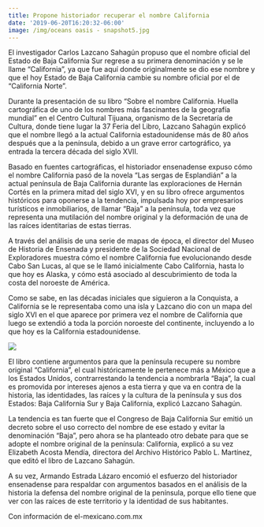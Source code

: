 ```yaml
---
title: Propone historiador recuperar el nombre California
date: '2019-06-20T16:20:32-06:00'
image: /img/oceans oasis - snapshot5.jpg
---
```

El investigador Carlos Lazcano Sahagún propuso que el nombre oficial del Estado de Baja California Sur regrese a su primera denominación y se le llame “California”, ya que fue aquí donde originalmente se dio ese nombre y que el hoy Estado de Baja California cambie su nombre oficial por el de “California Norte”.

Durante la presentación de su libro “Sobre el nombre California. Huella cartográfica de uno de los nombres más fascinantes de la geografía mundial” en el Centro Cultural Tijuana, organismo de la Secretaría de Cultura, donde tiene lugar la 37 Feria del Libro, Lazcano Sahagún explicó que el nombre llegó a la actual California estadounidense más de 80 años después que a la península, debido a un grave error cartográfico, ya entrada la tercera década del siglo XVII.

Basado en fuentes cartográficas, el historiador ensenadense expuso cómo el nombre California pasó de la novela “Las sergas de Esplandián” a la actual península de Baja California durante las exploraciones de Hernán Cortés en la primera mitad del siglo XVI, y en su libro ofrece argumentos históricos para oponerse a la tendencia, impulsada hoy por empresarios turísticos e inmobiliarios, de llamar “Baja” a la península, toda vez que representa una mutilación del nombre original y la deformación de una de las raíces identitarias de estas tierras. 

A través del análisis de una serie de mapas de época, el director del Museo de Historia de Ensenada y presidente de la Sociedad Nacional de Exploradores muestra cómo el nombre California fue evolucionando desde Cabo San Lucas, al que se le llamó inicialmente Cabo California, hasta lo que hoy es Alaska, y cómo está asociado al descubrimiento de toda la costa del noroeste de América.

Como se sabe, en las décadas iniciales que siguieron a la Conquista, a California se le representaba como una isla y Lazcano dio con un mapa del siglo XVI en el que aparece por primera vez el nombre de California que luego se extendió a toda la porción noroeste del continente, incluyendo a lo que hoy es la California estadounidense.

![](/img/64723274_2181262591922950_8229357660705652736_n.jpg)

El libro contiene argumentos para que la península recupere su nombre original “California”, el cual históricamente le pertenece más a México que a los Estados Unidos, contrarrestando la tendencia a nombrarla “Baja”, la cual es promovida por intereses ajenos a esta tierra y que va en contra de la historia, las identidades, las raíces y la cultura de la península y sus dos Estados: Baja California Sur y Baja California, explicó Lazcano Sahagún.

La tendencia es tan fuerte que el Congreso de Baja California Sur emitió un decreto sobre el uso correcto del nombre de ese estado y evitar la denominación “Baja”, pero ahora se ha planteado otro debate para que se adopte el nombre original de la península: California, explicó a su vez Elizabeth Acosta Mendía, directora del Archivo Histórico Pablo L. Martínez, que editó el libro de Lazcano Sahagún.

A su vez, Armando Estrada Lázaro encomió el esfuerzo del historiador ensenadense para respaldar con argumentos basados en el análisis de la historia la defensa del nombre original de la península, porque ello tiene que ver con las raíces de este territorio y la identidad de sus habitantes.

Con información de el-mexicano.com.mx
